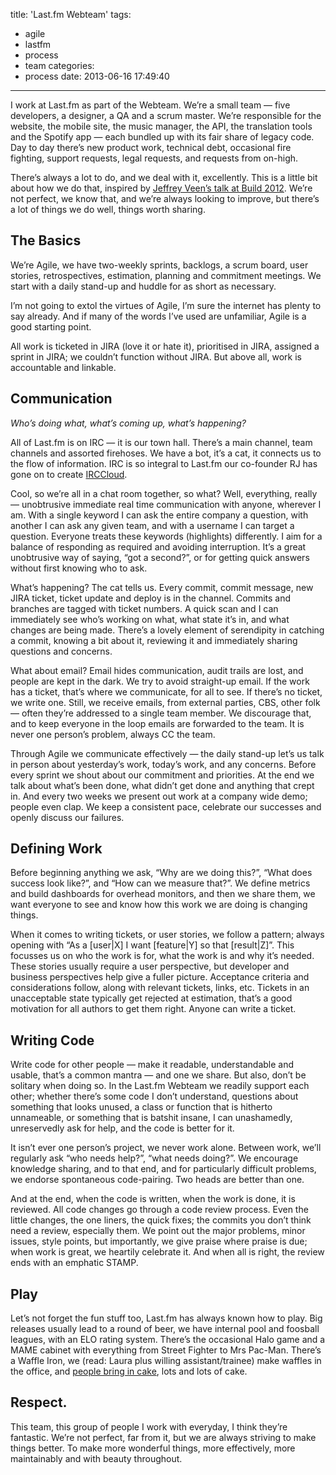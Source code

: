 title: 'Last.fm Webteam'
tags:
  - agile
  - lastfm
  - process
  - team
categories:
  - process
date: 2013-06-16 17:49:40
---

I work at Last.fm as part of the Webteam. We’re a small team — five developers, a designer, a QA and a scrum master. We’re responsible for the website, the mobile site, the music manager, the API, the translation tools and the Spotify app — each bundled up with its fair share of legacy code. Day to day there’s new product work, technical debt, occasional fire fighting, support requests, legal requests, and requests from on-high.

There’s always a lot to do, and we deal with it, excellently. This is a little bit about how we do that, inspired by [Jeffrey Veen’s talk at Build 2012](https://vimeo.com/63525053). We’re not perfect, we know that, and we’re always looking to improve, but there’s a lot of things we do well, things worth sharing.

## The Basics

We’re Agile, we have two-weekly sprints, backlogs, a scrum board, user stories, retrospectives, estimation, planning and commitment meetings. We start with a daily stand-up and huddle for as short as necessary.

I’m not going to extol the virtues of Agile, I’m sure the internet has plenty to say already. And if many of the words I’ve used are unfamiliar, Agile is a good starting point.

All work is ticketed in JIRA (love it or hate it), prioritised in JIRA, assigned a sprint in JIRA; we couldn’t function without JIRA. But above all, work is accountable and linkable.

## Communication

_Who’s doing what, what’s coming up, what’s happening?_

All of Last.fm is on IRC — it is our town hall. There’s a main channel, team channels and assorted firehoses. We have a bot, it’s a cat, it connects us to the flow of information. IRC is so integral to Last.fm our co-founder RJ has gone on to create [IRCCloud](https://www.irccloud.com/).

Cool, so we’re all in a chat room together, so what? Well, everything, really — unobtrusive immediate real time communication with anyone, wherever I am. With a single keyword I can ask the entire company a question, with another I can ask any given team, and with a username I can target a question. Everyone treats these keywords (highlights) differently. I aim for a balance of responding as required and avoiding interruption. It’s a great unobtrusive way of saying, “got a second?”, or for getting quick answers without first knowing who to ask.

What’s happening? The cat tells us. Every commit, commit message, new JIRA ticket, ticket update and deploy is in the channel. Commits and branches are tagged with ticket numbers. A quick scan and I can immediately see who’s working on what, what state it’s in, and what changes are being made. There’s a lovely element of serendipity in catching a commit, knowing a bit about it, reviewing it and immediately sharing questions and concerns.

What about email? Email hides communication, audit trails are lost, and people are kept in the dark. We try to avoid straight-up email. If the work has a ticket, that’s where we communicate, for all to see. If there’s no ticket, we write one. Still, we receive emails, from external parties, CBS, other folk — often they’re addressed to a single team member. We discourage that, and to keep everyone in the loop emails are forwarded to the team. It is never one person’s problem, always CC the team.

Through Agile we communicate effectively — the daily stand-up let’s us talk in person about yesterday’s work, today’s work, and any concerns. Before every sprint we shout about our commitment and priorities. At the end we talk about what’s been done, what didn’t get done and anything that crept in. And every two weeks we present out work at a company wide demo; people even clap. We keep a consistent pace, celebrate our successes and openly discuss our failures.

## Defining Work

Before beginning anything we ask, “Why are we doing this?”, “What does success look like?”, and “How can we measure that?”. We define metrics and build dashboards for overhead monitors, and then we share them, we want everyone to see and know how this work we are doing is changing things.

When it comes to writing tickets, or user stories, we follow a pattern; always opening with “As a [user|X] I want [feature|Y] so that [result|Z]”. This focusses us on who the work is for, what the work is and why it’s needed. These stories usually require a user perspective, but developer and business perspectives help give a fuller picture. Acceptance criteria and considerations follow, along with relevant tickets, links, etc. Tickets in an unacceptable state typically get rejected at estimation, that’s a good motivation for all authors to get them right. Anyone can write a ticket.

## Writing Code

Write code for other people — make it readable, understandable and usable, that’s a common mantra — and one we share. But also, don’t be solitary when doing so. In the Last.fm Webteam we readily support each other; whether there’s some code I don’t understand, questions about something that looks unused, a class or function that is hitherto unnameable, or something that is batshit insane, I can unashamedly, unreservedly ask for help, and the code is better for it.

It isn’t ever one person’s project, we never work alone. Between work, we’ll regularly ask “who needs help?”, “what needs doing?”. We encourage knowledge sharing, and to that end, and for particularly difficult problems, we endorse spontaneous code-pairing. Two heads are better than one.

And at the end, when the code is written, when the work is done, it is reviewed. All code changes go through a code review process. Even the little changes, the one liners, the quick fixes; the commits you don’t think need a review, especially them. We point out the major problems, minor issues, style points, but importantly, we give praise where praise is due; when work is great, we heartily celebrate it. And when all is right, the review ends with an emphatic STAMP.

## Play

Let’s not forget the fun stuff too, Last.fm has always known how to play. Big releases usually lead to a round of beer, we have internal pool and foosball leagues, with an ELO rating system. There’s the occasional Halo game and a MAME cabinet with everything from Street Fighter to Mrs Pac-Man. There’s a Waffle Iron, we (read: Laura plus willing assistant/trainee) make waffles in the office, and [people bring in cake](http://foodpeoplebroughtintolastfm.tumblr.com/), lots and lots of cake.

## Respect.

This team, this group of people I work with everyday, I think they’re fantastic. We’re not perfect, far from it, but we are always striving to make things better. To make more wonderful things, more effectively, more maintainably and with beauty throughout.
